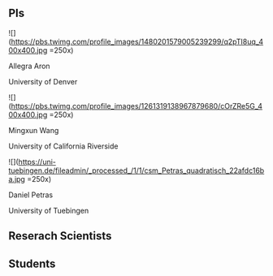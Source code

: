 ## PIs

![](https://pbs.twimg.com/profile_images/1480201579005239299/q2pTI8uq_400x400.jpg =250x)

Allegra Aron

University of Denver


![](https://pbs.twimg.com/profile_images/1261319138967879680/cOrZRe5G_400x400.jpg =250x)

Mingxun Wang 

University of California Riverside


![](https://uni-tuebingen.de/fileadmin/_processed_/1/1/csm_Petras_quadratisch_22afdc16ba.jpg =250x)

Daniel Petras

University of Tuebingen


## Reserach Scientists


## Students
